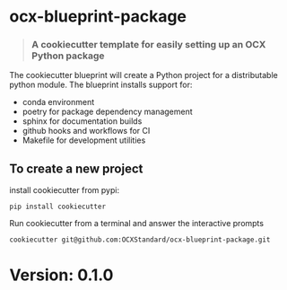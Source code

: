 # ocx-blueprint-package
> ### A cookiecutter template for easily setting up an OCX Python package

The cookiecutter blueprint will create  a Python project for a distributable python module.
The blueprint installs  support for:
 - conda environment
 - poetry for package dependency management
 - sphinx for documentation builds
 - github hooks and workflows for CI
 - Makefile for development utilities

## To create a new project

install cookiecutter from pypi:
````commandline
pip install cookiecutter
````
Run cookiecutter from a terminal and answer the interactive prompts

````commandline
cookiecutter git@github.com:OCXStandard/ocx-blueprint-package.git
````

# Version: 0.1.0